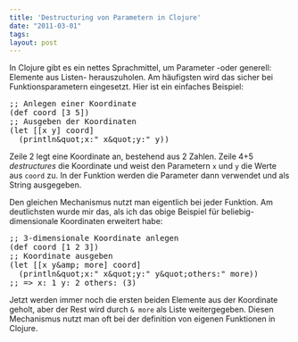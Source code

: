 ```yaml
---
title: 'Destructuring von Parametern in Clojure'
date: "2011-03-01"
tags: 
layout: post
---
```

<p>In Clojure gibt es ein nettes Sprachmittel, um Parameter -oder generell: Elemente aus Listen- herauszuholen. Am häufigsten wird das sicher bei Funktionsparametern eingesetzt. Hier ist ein einfaches Beispiel:</p>

<pre>
;; Anlegen einer Koordinate
(def coord [3 5])
;; Ausgeben der Koordinaten
(let [[x y] coord]
  (println&amp;quot;x:&quot; x&amp;quot;y:&quot; y))
</pre>

<p>Zeile 2 legt eine Koordinate an, bestehend aus 2 Zahlen. Zeile 4+5 <em>destructures</em> die Koordinate und weist den Parametern <code>x</code> und <code>y</code> die Werte aus <code>coord</code> zu. In der Funktion werden die Parameter dann verwendet und als String ausgegeben.</p>

<p>Den gleichen Mechanismus nutzt man eigentlich bei jeder Funktion. Am deutlichsten wurde mir das, als ich das obige Beispiel für beliebig-dimensionale Koordinaten erweitert habe:</p>

<pre>
;; 3-dimensionale Koordinate anlegen
(def coord [1 2 3])
;; Koordinate ausgeben
(let [[x y&amp;amp; more] coord]
  (println&amp;quot;x:&quot; x&amp;quot;y:&quot; y&amp;quot;others:&quot; more))
;; =&gt; x: 1 y: 2 others: (3)
</pre>

<p>Jetzt werden immer noch die ersten beiden Elemente aus der Koordinate geholt, aber der Rest wird durch <code>&amp; more</code> als Liste weitergegeben. Diesen Mechanismus nutzt man oft bei der definition von eigenen Funktionen in Clojure.</p>
